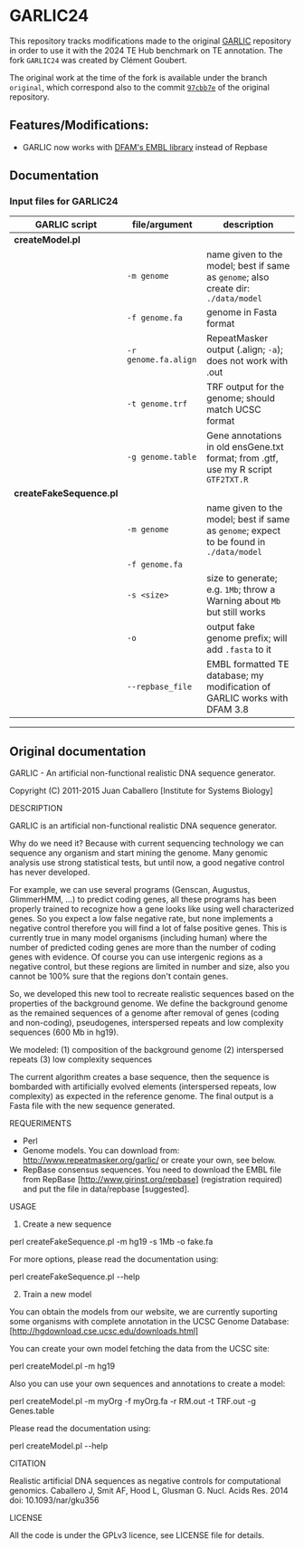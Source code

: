 # GARLIC24

This repository tracks modifications made to the original [GARLIC](https://github.com/caballero/Garlic) repository in order to use it with the 2024 TE Hub benchmark on TE annotation. The fork `GARLIC24` was created by Clément Goubert.

The original work at the time of the fork is available under the branch `original`, which correspond also to the commit [`97cbb7e`](https://github.com/caballero/Garlic/commit/97cbb7e78eadd57748b97160b6f1ae0274237b6b) of the original repository.

## Features/Modifications:

- GARLIC now works with [DFAM's EMBL library](https://dfam.org/releases/Dfam_3.8/families/) instead of Repbase

## Documentation

### Input files for GARLIC24

| GARLIC script | file/argument | description | 
| ------------- | ---- | ----------- |
| **createModel.pl** | | | 
| | `-m genome` | name given to the model; best if same as `genome`; also create dir: `./data/model` | 
| | `-f genome.fa` | genome in Fasta format | 
| | `-r genome.fa.align` | RepeatMasker output (.align; `-a`); does not work with .out | 
| | `-t genome.trf` | TRF output for the genome; should match UCSC format |
| | `-g genome.table` | Gene annotations in old ensGene.txt format; from .gtf, use my R script `GTF2TXT.R` | 
| **createFakeSequence.pl** | | |
| | `-m genome` | name given to the model; best if same as `genome`; expect to be found in `./data/model` |
| | `-f genome.fa` | |
| | `-s <size>` | size to generate; e.g. `1Mb`; throw a Warning about `Mb` but still works |
| | `-o` | output fake genome prefix; will add `.fasta` to it |
| | `--repbase_file` | EMBL formatted TE database; my modification of GARLIC works with DFAM 3.8 |


-----

## Original documentation 

GARLIC - An artificial non-functional realistic DNA sequence generator.

Copyright (C) 2011-2015 Juan Caballero [Institute for Systems Biology]

DESCRIPTION

GARLIC is an artificial non-functional realistic DNA sequence generator.

Why do we need it? Because with current sequencing technology we can sequence 
any organism and start mining the genome. Many genomic analysis use strong 
statistical tests, but until now, a good negative control has never developed.

For example, we can use several programs (Genscan, Augustus, GlimmerHMM, ...) 
to predict coding genes, all these programs has been properly trained to 
recognize how a gene looks like using well characterized genes. So you expect a
low false negative rate, but none implements a negative control therefore you
will find a lot of false positive genes. This is currently true in many model 
organisms (including human) where the number of predicted coding genes are more 
than the number of coding genes with evidence. Of course you can use intergenic 
regions as a negative control, but these regions are limited in number and size,
also you cannot be 100% sure that the regions don't contain genes.

So, we developed this new tool to recreate realistic sequences based on the 
properties of the background genome. We define the background genome as the
remained sequences of a genome after removal of genes (coding and non-coding),
pseudogenes, interspersed repeats and low complexity sequences (600 Mb in hg19).

We modeled: 
(1) composition of the background genome
(2) interspersed repeats
(3) low complexity sequences

The current algorithm creates a base sequence, then the sequence is bombarded
with artificially evolved elements (interspersed repeats, low complexity) as
expected in the reference genome. The final output is a Fasta file with the 
new sequence generated.

REQUERIMENTS

- Perl
- Genome models. You can download from: http://www.repeatmasker.org/garlic/
  or create your own, see below.
- RepBase consensus sequences. You need to download the EMBL file from RepBase
  [http://www.girinst.org/repbase] (registration required) and put the file in
  data/repbase [suggested]. 

USAGE

1. Create a new sequence

  perl createFakeSequence.pl -m hg19 -s 1Mb -o fake.fa

For more options, please read the documentation using:

  perl createFakeSequence.pl --help

2. Train a new model

You can obtain the models from our website, we are currently suporting some
organisms with complete annotation in the UCSC Genome Database:
[http://hgdownload.cse.ucsc.edu/downloads.html]

You can create your own model fetching the data from the UCSC site:

  perl createModel.pl -m hg19

Also you can use your own sequences and annotations to create a model:

  perl createModel.pl -m myOrg -f myOrg.fa -r RM.out -t TRF.out -g Genes.table

Please read the documentation using:

  perl createModel.pl --help

CITATION

Realistic artificial DNA sequences as negative controls for computational genomics.
Caballero J, Smit AF, Hood L, Glusman G.
Nucl. Acids Res. 2014
doi: 10.1093/nar/gku356 

LICENSE

All the code is under the GPLv3 licence, see LICENSE file for details.


